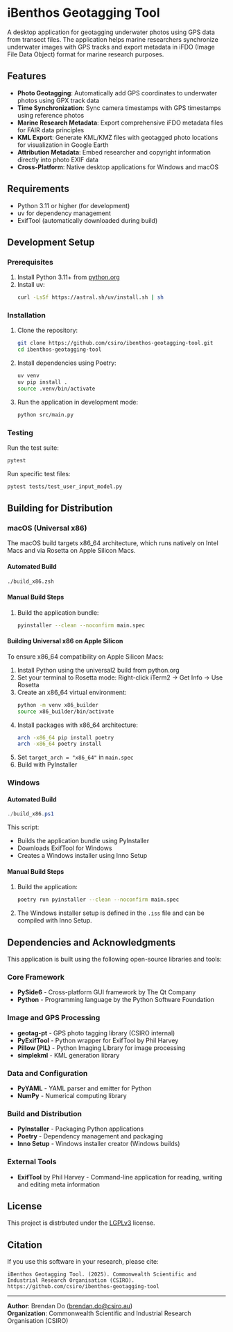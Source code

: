 # iBenthos Geotagging Tool

A desktop application for geotagging underwater photos using GPS data from transect files. The application helps marine researchers synchronize underwater images with GPS tracks and export metadata in iFDO (Image File Data Object) format for marine research purposes.

## Features

- **Photo Geotagging**: Automatically add GPS coordinates to underwater photos using GPX track data
- **Time Synchronization**: Sync camera timestamps with GPS timestamps using reference photos
- **Marine Research Metadata**: Export comprehensive iFDO metadata files for FAIR data principles
- **KML Export**: Generate KML/KMZ files with geotagged photo locations for visualization in Google Earth
- **Attribution Metadata**: Embed researcher and copyright information directly into photo EXIF data
- **Cross-Platform**: Native desktop applications for Windows and macOS

## Requirements

- Python 3.11 or higher (for development)
- uv for dependency management
- ExifTool (automatically downloaded during build)

## Development Setup

### Prerequisites

1. Install Python 3.11+ from [python.org](https://python.org)
2. Install uv:
   ```bash
   curl -LsSf https://astral.sh/uv/install.sh | sh
   ```

### Installation

1. Clone the repository:
   ```bash
   git clone https://github.com/csiro/ibenthos-geotagging-tool.git
   cd ibenthos-geotagging-tool
   ```

2. Install dependencies using Poetry:
   ```bash
   uv venv
   uv pip install .
   source .venv/bin/activate
   ```

3. Run the application in development mode:
   ```bash
   python src/main.py
   ```

### Testing

Run the test suite:
```bash
pytest
```

Run specific test files:
```bash
pytest tests/test_user_input_model.py
```

## Building for Distribution

### macOS (Universal x86)

The macOS build targets x86_64 architecture, which runs natively on Intel Macs and via Rosetta on Apple Silicon Macs.

#### Automated Build

```bash
./build_x86.zsh
```

#### Manual Build Steps

1. Build the application bundle:
   ```bash
   pyinstaller --clean --noconfirm main.spec
   ```

#### Building Universal x86 on Apple Silicon

To ensure x86_64 compatibility on Apple Silicon Macs:

1. Install Python using the universal2 build from python.org
2. Set your terminal to Rosetta mode: Right-click iTerm2 → Get Info → Use Rosetta
3. Create an x86_64 virtual environment:
   ```bash
   python -m venv x86_builder
   source x86_builder/bin/activate
   ```
4. Install packages with x86_64 architecture:
   ```bash
   arch -x86_64 pip install poetry
   arch -x86_64 poetry install
   ```
5. Set `target_arch = "x86_64"` in `main.spec`
6. Build with PyInstaller

### Windows

#### Automated Build

```powershell
./build_x86.ps1
```

This script:
- Builds the application bundle using PyInstaller
- Downloads ExifTool for Windows
- Creates a Windows installer using Inno Setup

#### Manual Build Steps

1. Build the application:
   ```bash
   poetry run pyinstaller --clean --noconfirm main.spec
   ```

2. The Windows installer setup is defined in the `.iss` file and can be compiled with Inno Setup.

## Dependencies and Acknowledgments

This application is built using the following open-source libraries and tools:

### Core Framework
- **PySide6** - Cross-platform GUI framework by The Qt Company
- **Python** - Programming language by the Python Software Foundation

### Image and GPS Processing
- **geotag-pt** - GPS photo tagging library (CSIRO internal)
- **PyExifTool** - Python wrapper for ExifTool by Phil Harvey
- **Pillow (PIL)** - Python Imaging Library for image processing
- **simplekml** - KML generation library

### Data and Configuration
- **PyYAML** - YAML parser and emitter for Python
- **NumPy** - Numerical computing library

### Build and Distribution
- **PyInstaller** - Packaging Python applications
- **Poetry** - Dependency management and packaging
- **Inno Setup** - Windows installer creator (Windows builds)

### External Tools
- **ExifTool** by Phil Harvey - Command-line application for reading, writing and editing meta information

## License

This project is distrbuted under the [LGPLv3](LICENSE) license.

## Citation

If you use this software in your research, please cite:

```
iBenthos Geotagging Tool. (2025). Commonwealth Scientific and Industrial Research Organisation (CSIRO). 
https://github.com/csiro/ibenthos-geotagging-tool
```

---

**Author**: Brendan Do (brendan.do@csiro.au)  
**Organization**: Commonwealth Scientific and Industrial Research Organisation (CSIRO)